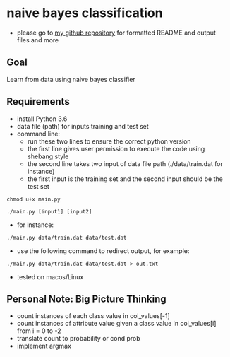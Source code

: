 # naive bayes classification
- please go to [my github repository](https://github.com/clalexni/naive-bayes) for formatted README and output files and more

## Goal
Learn from data using naive bayes classifier

## Requirements
- install Python 3.6
- data file (path) for inputs training and test set
- command line: 
  - run these two lines to ensure the correct python version
  - the first line gives user permission to execute the code using shebang style
  - the second line takes two input of data file path (./data/train.dat for instance)
  - the first input is the training set and the second input should be the test set
~~~
chmod u+x main.py
~~~
~~~
./main.py [input1] [input2]
~~~

- for instance: 
~~~
./main.py data/train.dat data/test.dat
~~~
- use the following command to redirect output, for example:
~~~
./main.py data/train.dat data/test.dat > out.txt
~~~
- tested on macos/Linux


## Personal Note: Big Picture Thinking
- count instances of each class value in col_values[-1]
- count instances of attribute value given a class value in col_values[i] from i = 0 to -2
- translate count to probability or cond prob
- implement argmax




